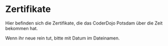 Zertifikate
===========

Hier befinden sich die Zertifikate, die das CoderDojo Potsdam über die
Zeit bekommen hat.

Wenn ihr neue rein tut, bitte mit Datum im Dateinamen.
